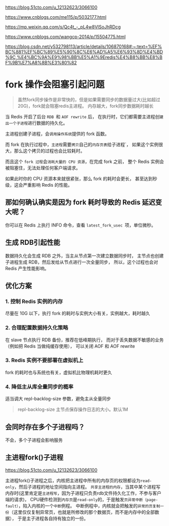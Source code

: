
<https://blog.51cto.com/u_12132623/3066100>

<https://www.cnblogs.com/me115/p/5032177.html>

<https://mp.weixin.qq.com/s/Qc4t_-_pL4w8VlSoJhRDcg>

<https://www.cnblogs.com/wangcp-2014/p/15504775.html>

<https://blog.csdn.net/y532798113/article/details/106870168#:~:text=%EF%BC%881%EF%BC%89%E5%90%8C%E6%AD%A5%E6%93%8D%E4%BD%9C,%E4%BC%9A%E9%98%BB%E5%A1%9Eredis%E4%B8%BB%E8%BF%9B%E7%A8%8B%E3%80%82>

# fork 操作会阻塞引起问题

> 虽然fork同步操作是非常快的，但是如果需要同步的数据量过大(比如超过20G)，fork就会阻塞redis主进程。
内存越大，fork同步数据耗时越长

当 Redis 开启了后台 `RDB `和 `AOF rewrite` 后，
在执行时，它们都需要主进程创`建出一个子进程`进行数据的持久化。

主进程创建子进程，会`调用操作系统`提供的 fork 函数。

而 fork 在执行过程中，`主进程`需要`拷贝`自己的`内存页表`给子进程`，
如果这个实例很大，那么这个拷贝的过程也会比较耗时。

而且这个 `fork 过程`会`消耗大量的 CPU 资源`，在完成 fork 之前，
整个 Redis 实例会被阻塞住，无法处理任何客户端请求。

如果此时你的 CPU 资源本来就很紧张，那么 fork 的耗时会更长，
甚至达到秒级，这会严重影响 Redis 的性能。

## 那如何确认确实是因为 fork 耗时导致的 Redis 延迟变大呢？
你可以在 Redis 上执行 INFO 命令，查看 `latest_fork_usec `项，单位微秒。

## 生成 RDB引起性能
数据持久化会生成 RDB 之外，当主从节点第一次建立数据同步时，
主节点也创建子进程生成 RDB，然后发给从节点进行一次全量同步，
所以，这个过程也会对 Redis 产生性能影响。


## 优化方案

### 1. 控制 Redis 实例的内存
尽量在 10G 以下，执行 fork 的耗时与实例大小有关，实例越大，耗时越久

### 2. 合理配置数据持久化策略
在 slave 节点执行 RDB 备份，推荐在低峰期执行，
而对于丢失数据不敏感的业务（例如把 Redis 当做纯缓存使用），
可以关闭 AOF 和 AOF rewrite

### 3. Redis 实例不要部署在虚拟机上
fork 的耗时也与系统也有关，虚拟机比物理机耗时更久

### 4. 降低主从库全量同步的概率
适当调大 repl-backlog-size 参数，避免主从全量同步

> repl-backlog-size  主节点保存操作日志的大小。默认1M

## 会同时存在多个子进程吗？
不会，多个子进程会影响服务

## 主进程fork()子进程

<https://blog.51cto.com/u_12132623/3066100>

主进程fork()子进程之后，内核把主进程中所有的内存页的权限都设为`read-only`，然后子进程的地址空间指向主进程。
`共享主进程的内存`，当其中某个进程写内存时(这里肯定是`主进程写`，因为子进程只负责rdb文件持久化工作，不参与客户端的请求)，
CPU硬件检测到`内存页`是`read-only`的，于是触发`页异常中断（page-fault）`，陷入内核的一个`中断`例程。
中断例程中，内核就会把触发的`异常的页复制一份`（这里仅仅复制异常页，也就是所修改的那个数据页，而不是内存中的全部数据），
于是主子进程各自持有独立的一份。


 

